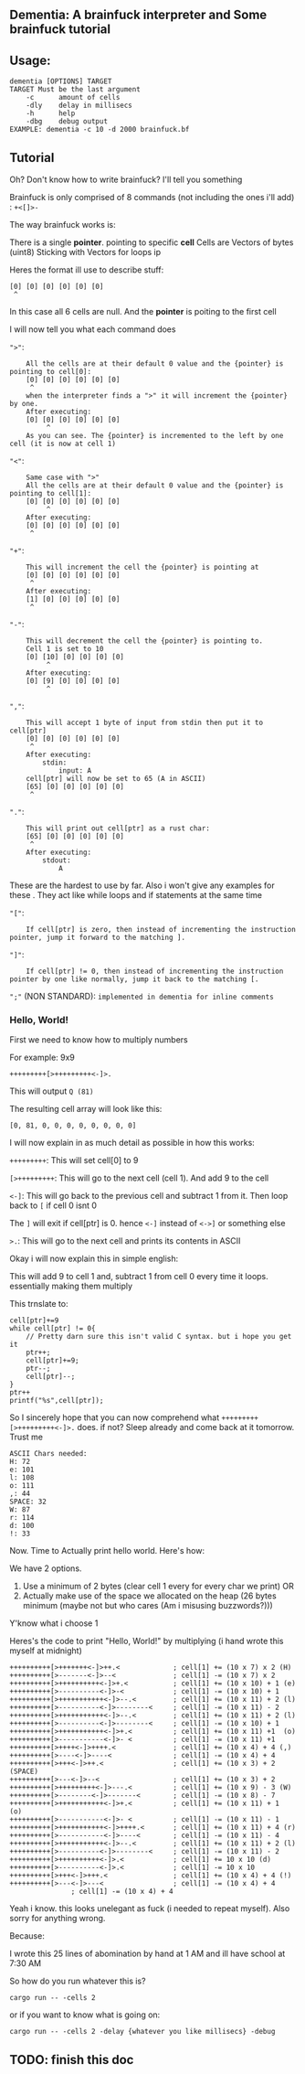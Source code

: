 ## Dementia: A brainfuck interpreter and Some brainfuck tutorial


## Usage:
```
dementia [OPTIONS] TARGET
TARGET Must be the last argument
    -c      amount of cells
    -dly    delay in millisecs
    -h      help
    -dbg    debug output
EXAMPLE: dementia -c 10 -d 2000 brainfuck.bf
```

## Tutorial

Oh? Don't know how to write brainfuck? I'll tell you something

Brainfuck is only comprised of 8 commands (not including the ones i'll add)
: `+<[]>-`

The way brainfuck works is:

There is a single **pointer**. pointing to specific **cell**
Cells are Vectors of bytes (uint8)
Sticking with Vectors for loops ip

Heres the format ill use to describe stuff:

```
[0] [0] [0] [0] [0] [0]
 ^
```

In this case all 6 cells are null. And the **pointer** is poiting to the first cell

I will now tell you what each command does

`">"`:
```
    All the cells are at their default 0 value and the {pointer} is pointing to cell[0]:
    [0] [0] [0] [0] [0] [0]
     ^
    when the interpreter finds a ">" it will increment the {pointer} by one.
    After executing:
    [0] [0] [0] [0] [0] [0]
         ^
    As you can see. The {pointer} is incremented to the left by one cell (it is now at cell 1)
```
`"<"`:
```
    Same case with ">"
    All the cells are at their default 0 value and the {pointer} is pointing to cell[1]:
    [0] [0] [0] [0] [0] [0]
         ^
    After executing:
    [0] [0] [0] [0] [0] [0]
     ^
```
`"+"`:
```
    This will increment the cell the {pointer} is pointing at
    [0] [0] [0] [0] [0] [0]
     ^
    After executing:
    [1] [0] [0] [0] [0] [0]
     ^
```

`"-"`:
```
    This will decrement the cell the {pointer} is pointing to.
    Cell 1 is set to 10
    [0] [10] [0] [0] [0] [0]
         ^
    After executing:
    [0] [9] [0] [0] [0] [0]
         ^
```
`","`:
```
    This will accept 1 byte of input from stdin then put it to cell[ptr]
    [0] [0] [0] [0] [0] [0]
     ^
    After executing:
        stdin:
            input: A
    cell[ptr] will now be set to 65 (A in ASCII)
    [65] [0] [0] [0] [0] [0]
     ^
```
`"."`:
```
    This will print out cell[ptr] as a rust char:
    [65] [0] [0] [0] [0] [0]
     ^
    After executing:
        stdout:
            A
```

These are the hardest to use by far. Also i won't give any examples for these . They act like while loops and if statements at the same time

`"["`:
```
    If cell[ptr] is zero, then instead of incrementing the instruction pointer, jump it forward to the matching ].
```

`"]"`:
```
    If cell[ptr] != 0, then instead of incrementing the instruction pointer by one like normally, jump it back to the matching [.
```
`";"` (NON STANDARD):
    `implemented in dementia for inline comments`

### Hello, World! 


First we need to know how to multiply numbers

For example: 9x9

`+++++++++[>+++++++++<-]>.`

This will output `Q (81)`

The resulting cell array will look like this:

`[0, 81, 0, 0, 0, 0, 0, 0, 0, 0]`

I will now explain in as much detail as possible in how this works:

`+++++++++`: This will set cell[0] to 9

`[>+++++++++`: This will go to the next cell (cell 1). And add 9 to the cell

`<-]`: This will go back to the previous cell and subtract 1 from it. Then loop back to `[` if cell 0 isnt 0

The `]` will exit if cell[ptr] is 0. hence  `<-]` instead of `<->]` or something else

`>.`: This will go to the next cell and prints its contents in ASCII



Okay i will now explain this in simple english:

This will add 9 to cell 1 and, subtract 1 from cell 0 every time it loops. essentially making them multiply

This trnslate to:

```
cell[ptr]+=9
while cell[ptr] != 0{
    // Pretty darn sure this isn't valid C syntax. but i hope you get it
    ptr++;
    cell[ptr]+=9;
    ptr--;
    cell[ptr]--;
}
ptr++
printf("%s",cell[ptr]);
```

So I sincerely hope that you can now comprehend what `+++++++++[>+++++++++<-]>.` does. if not? Sleep already and come back at it tomorrow. Trust me

```
ASCII Chars needed:
H: 72
e: 101
l: 108
o: 111
,: 44
SPACE: 32
W: 87
r: 114
d: 100
!: 33
```

Now. Time to Actually print hello world. Here's how:

We have 2 options. 
1. Use a minimum of 2 bytes (clear cell 1 every for every char we print) OR
2. Actually make use of the space we allocated on the heap (26 bytes minimum (maybe not but who cares (Am i misusing buzzwords?)))

Y'know what i choose 1

Heres's the code to print "Hello, World!" by multiplying (i hand wrote this myself at midnight)

```
++++++++++[>+++++++<-]>++.<             ; cell[1] += (10 x 7) x 2 (H)
++++++++++[>-------<-]>--<              ; cell[1] -= (10 x 7) x 2 
++++++++++[>++++++++++<-]>+.<           ; cell[1] += (10 x 10) + 1 (e)
++++++++++[>----------<-]>-<            ; cell[1] -= (10 x 10) + 1
++++++++++[>+++++++++++<-]>--.<         ; cell[1] += (10 x 11) + 2 (l)
++++++++++[>----------<-]>--------<     ; cell[1] -= (10 x 11) - 2
++++++++++[>+++++++++++<-]>--.<         ; cell[1] += (10 x 11) + 2 (l)
++++++++++[>----------<-]>--------<     ; cell[1] -= (10 x 10) + 1
++++++++++[>+++++++++++<-]>+.<          ; cell[1] += (10 x 11) +1  (o)
++++++++++[>-----------<-]>- <          ; cell[1] -= (10 x 11) +1  
++++++++++[>++++<-]>++++.<              ; cell[1] += (10 x 4) + 4 (,)
++++++++++[>----<-]>----<               ; cell[1] -= (10 x 4) + 4
++++++++++[>+++<-]>++.<                 ; cell[1] += (10 x 3) + 2 (SPACE)
++++++++++[>---<-]>--<                  ; cell[1] += (10 x 3) + 2
++++++++++[>+++++++++<-]>---.<          ; cell[1] += (10 x 9) - 3 (W)
++++++++++[>--------<-]>-------<        ; cell[1] -= (10 x 8) - 7 
++++++++++[>+++++++++++<-]>+.<          ; cell[1] += (10 x 11) + 1  (o)
++++++++++[>-----------<-]>- <          ; cell[1] -= (10 x 11) - 1
++++++++++[>+++++++++++<-]>++++.<       ; cell[1] += (10 x 11) + 4 (r)
++++++++++[>-----------<-]>----<        ; cell[1] -= (10 x 11) - 4
++++++++++[>+++++++++++<-]>--.<         ; cell[1] += (10 x 11) + 2 (l)
++++++++++[>----------<-]>--------<     ; cell[1] -= (10 x 11) - 2
++++++++++[>++++++++++<-]>.<            ; cell[1] += 10 x 10 (d)
++++++++++[>----------<-]>.<            ; cell[1] -= 10 x 10
++++++++++[>+++<-]>+++.<                ; cell[1] += (10 x 4) + 4 (!)
++++++++++[>---<-]>---<                 ; cell[1] -= (10 x 4) + 4
               ; cell[1] -= (10 x 4) + 4

```

Yeah i know. this looks unelegant as fuck (i needed to repeat myself). Also sorry for anything wrong. 

Because:

I wrote this 25 lines of abomination by hand at 1 AM and ill have school at 7:30 AM

So how do you run whatever this is?

`cargo run -- -cells 2`

or if you want to know what is going on:

`cargo run -- -cells 2 -delay {whatever you like millisecs} -debug`

## TODO: finish this doc
